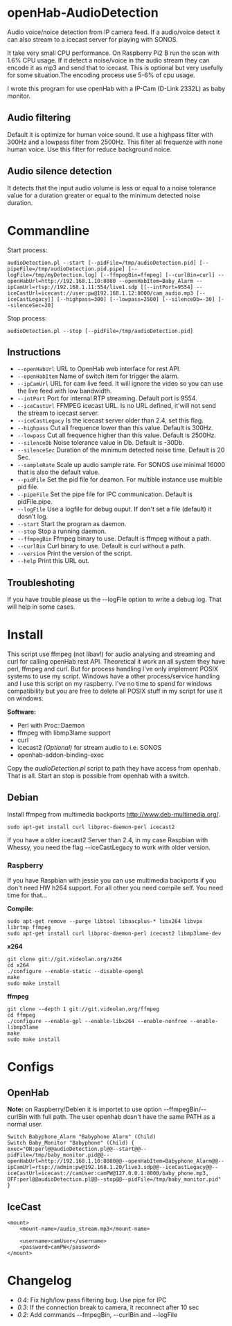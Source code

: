 # openHab-AudioDetection
Audio voice/noice detection from IP camera feed. If a audio/voice detect it can also stream to a icecast server for playing with SONOS.

It take very small CPU performance. On Raspberry Pi2 B run the scan with 1.6% CPU usage. If it detect a noise/voice in the audio stream they can encode it as mp3 and send that to icecast. This is optional but very usefully for some situation.The encoding process use 5-6% of cpu usage.

I wrote this program for use openHab with a IP-Cam (D-Link 2332L) as baby monitor.

## Audio filtering
Default it is optimize for human voice sound. It use a highpass filter with 300Hz and a lowpass filter from 2500Hz. This filter all frequenze with none human voice. Use this filter for reduce background noice.

## Audio silence detection
It detects that the input audio volume is less or equal to a noise tolerance value for a duration greater or equal to the minimum detected noise duration.

# Commandline

Start process:
```
audioDetection.pl --start [--pidFile=/tmp/audioDetection.pid] [--pipeFile=/tmp/audioDetection.pid.pipe] [--logFile=/tmp/myDetection.log] [--ffmpegBin=ffmpeg] [--curlBin=curl] --openHabUrl=http://192.168.1.10:8080 --openHabItem=Baby_Alarm --ipCamUrl=rtsp://192.168.1.11:554/live1.sdp [[--intPort=9554] --iceCastUrl=icecast://user:pw@192.168.1.12:8000/cam_audio.mp3 [--iceCastLegacy]] [--highpass=300] [--lowpass=2500] [--silenceDb=-30] [--silenceSec=20]
```

Stop process:
```
audioDetection.pl --stop [--pidFile=/tmp/audioDetection.pid]
```

## Instructions
- ```--openHabUrl``` URL to OpenHab web interface for rest API.
- ```--openHabItem``` Name of switch item for trigger the alarm.
- ```--ipCamUrl``` URL for cam live feed. It will ignore the video so you can use the live feed with low bandwidth.
- ```--intPort``` Port for internal RTP streaming. Default port is 9554.
- ```--iceCastUrl``` FFMPEG icecast URL. Is no URL defined, it'will not send the stream to icecast server.
- ```--iceCastLegacy``` Is the icecast server older than 2.4, set this flag.
- ```--highpass``` Cut all frequence lower than this value. Default is 300Hz.
- ```--lowpass``` Cut all frequence higher than this value. Default is 2500Hz.
- ```--silenceDb``` Noise tolerance value in Db. Default is -30Db.
- ```--silenceSec``` Duration of the minimum detected noise time. Default is 20 Sec.
- ```--sampleRate``` Scale up audio sample rate. For SONOS use minimal 16000 that is also the default value.
- ```--pidFile``` Set the pid file for deamon. For multible instance use multible pid file.
- ```--pipeFile``` Set the pipe file for IPC communication. Default is pidFile.pipe.
- ```--logFile``` Use a logfile for debug ouput. If don't set a file (default) it dosn't log.
- ```--start``` Start the program as daemon.
- ```--stop``` Stop a running daemon.
- ```--ffmpegBin``` Ffmpeg binary to use. Default is ffmpeg without a path.
- ```--curlBin``` Curl binary to use. Default is curl without a path.
- ```--version``` Print the version of the script.
- ```--help``` Print this URL out.

## Troubleshoting
If you have trouble please us the --logFile option to write a debug log. That will help in some cases.

# Install
This script use ffmpeg (not libav!) for audio analysing and streaming and curl for calling openHab rest API. Theoretical it work an all system they have perl, ffmpeg and curl. But for process handling I've only implement POSIX systems to use my script. Windows have a other process/service handling and I use this script on my raspberry. I've no time to spend for windows compatibility but you are free to delete all POSIX stuff in my script for use it on windows.

**Software:**
- Perl with Proc::Daemon
- ffmpeg with libmp3lame support
- curl
- icecast2 *(Optional)* for stream audio to i.e. SONOS
- openhab-addon-binding-exec

Copy the *audioDetection.pl* script to path they have access from openhab. That is all. Start an stop is possible from openhab with a switch.

## Debian
Install ffmpeg from multimedia backports http://www.deb-multimedia.org/.

```
sudo apt-get install curl libproc-daemon-perl icecast2
```

If you have a older icecast2 Server than 2.4, in my case Raspbian with Whessy, you need the flag --iceCastLegacy to work with older version.

### Raspberry
If you have Raspbian with jessie you can use multimedia backports if you don't need HW h264 support. For all other you need compile self. You need time for that...

**Compile:**
```
sudo apt-get remove --purge libtool libaacplus-* libx264 libvpx librtmp ffmpeg
sudo apt-get install curl libproc-daemon-perl icecast2 libmp3lame-dev
```

**x264**
```
git clone git://git.videolan.org/x264
cd x264
./configure --enable-static --disable-opengl
make
sudo make install
```

**ffmpeg**
```
git clone --depth 1 git://git.videolan.org/ffmpeg
cd ffmpeg
./configure --enable-gpl --enable-libx264 --enable-nonfree --enable-libmp3lame
make
sudo make install
```

# Configs

## OpenHab

**Note:** on Raspberry/Debien it is importet to use option --ffmpegBin/--curlBin with full path. The user openhab dosn't have the same PATH as a normal user.

```
Switch Babyphone_Alarm "Babyphone Alarm" (Child)
Switch Baby_Monitor "Babyphone" (Child) { exec="ON:perl@@audioDetection.pl@@--start@@--pidFile=/tmp/baby_monitor.pid@@--openHabUrl=http://192.168.1.10:8080@@--openHabItem=Babyphone_Alarm@@--ipCamUrl=rtsp://admin:pw@192.168.1.20/live3.sdp@@--iceCastLegacy@@--iceCastUrl=icecast://camUser:camPW@127.0.0.1:8000/baby_phone.mp3, OFF:perl@@audioDetection.pl@@--stop@@--pidFile=/tmp/baby_monitor.pid" }

```

## IceCast

```
<mount>
    <mount-name>/audio_stream.mp3</mount-name>

    <username>camUser</username>
    <password>camPW</password>
</mount>
```

# Changelog

- *0.4*: Fix high/low pass filtering bug. Use pipe for IPC
- *0.3*: If the connection break to camera, it reconnect after 10 sec
- *0.2*: Add commands --fmpegBin, --curlBin and --logFile

